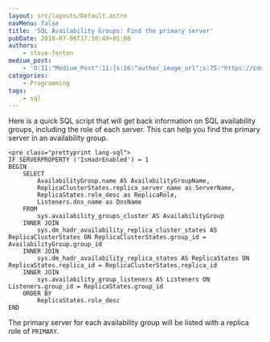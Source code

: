 ```yaml
---
layout: src/layouts/Default.astro
navMenu: false
title: 'SQL Availability Groups: Find the primary server'
pubDate: 2018-07-06T17:10:49+01:00
authors:
    - steve-fenton
medium_post:
    - 'O:11:"Medium_Post":11:{s:16:"author_image_url";s:75:"https://cdn-images-1.medium.com/fit/c/400/400/1*eXkhfEuF41g5W_xnc_ydLA.jpeg";s:10:"author_url";s:38:"https://medium.com/@steve.fenton.co.uk";s:11:"byline_name";N;s:12:"byline_email";N;s:10:"cross_link";s:3:"yes";s:2:"id";s:12:"6f741835ad3a";s:21:"follower_notification";s:3:"yes";s:7:"license";s:19:"all-rights-reserved";s:14:"publication_id";s:2:"-1";s:6:"status";s:5:"draft";s:3:"url";s:51:"https://medium.com/@steve.fenton.co.uk/6f741835ad3a";}'
categories:
    - Programming
tags:
    - sql
---
```


Here is a quick SQL script that will get back information on SQL availability groups, including the role of each server. This can help you find the primary server in an availability group.

```
<pre class="prettyprint lang-sql">
IF SERVERPROPERTY ('IsHadrEnabled') = 1
BEGIN
    SELECT
        AvailabilityGroup.name AS AvailabilityGroupName,
        ReplicaClusterStates.replica_server_name as ServerName,
        ReplicaStates.role_desc as ReplicaRole,
        Listeners.dns_name as DnsName
    FROM
        sys.availability_groups_cluster AS AvailabilityGroup
    INNER JOIN
        sys.dm_hadr_availability_replica_cluster_states AS ReplicaClusterStates ON ReplicaClusterStates.group_id = AvailabilityGroup.group_id
    INNER JOIN
        sys.dm_hadr_availability_replica_states AS ReplicaStates ON ReplicaStates.replica_id = ReplicaClusterStates.replica_id
    INNER JOIN
        sys.availability_group_listeners AS Listeners ON Listeners.group_id = ReplicaStates.group_id
    ORDER BY
        ReplicaStates.role_desc
END
```
The primary server for each availability group will be listed with a replica role of `PRIMARY`.
